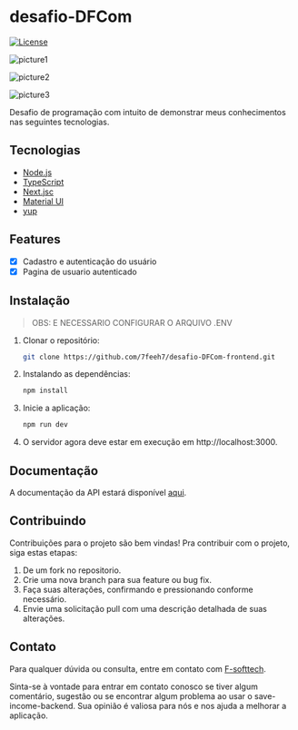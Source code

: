 # desafio-DFCom
[![License](https://img.shields.io/badge/License-MIT-blue.svg)](https://opensource.org/licenses/MIT)

![picture1](https://github.com/7feeh7/desafio-DFCom/assets/20801260/9ffc371b-7466-44a7-9c94-6e3887cf3397)

![picture2](https://github.com/7feeh7/desafio-DFCom/assets/20801260/15609bbc-01f1-4a4d-98c4-1ba2c02281f6)

![picture3](https://github.com/7feeh7/desafio-DFCom/assets/20801260/9c14623e-a4c1-47b2-a93d-845ad5edae57)

Desafio de programação com intuito de demonstrar meus conhecimentos nas seguintes tecnologias.

## Tecnologias

- [Node.js](https://nodejs.org/en/)
- [TypeScript](https://www.typescriptlang.org/)
- [Next.jsc](https://nextjs.org/)
- [Material UI](https://mui.com/material-ui/)
- [yup](https://www.npmjs.com/package/yup)

## Features

- [x] Cadastro e autenticação do usuário
- [x] Pagina de usuario autenticado

## Instalação

> OBS: E NECESSARIO CONFIGURAR O ARQUIVO .ENV

1. Clonar o repositório:

    ```bash
    git clone https://github.com/7feeh7/desafio-DFCom-frontend.git
    ```

2. Instalando as dependências:
    
    ```bash
    npm install
    ```

3. Inicie a aplicação:
    
    ```bash
    npm run dev
    ```
4. O servidor agora deve estar em execução em http://localhost:3000.

## Documentação

A documentação da API estará disponível [aqui]().

## Contribuindo

Contribuições para o projeto são bem vindas! Pra contribuir com o projeto, siga estas etapas:


1. De um fork no repositorio.
2. Crie uma nova branch para sua feature ou bug fix.
3. Faça suas alterações, confirmando e pressionando conforme necessário.
4. Envie uma solicitação pull com uma descrição detalhada de suas alterações.


## Contato

Para qualquer dúvida ou consulta, entre em contato com [F-softtech](mailto:felipe.pires.soaresti@gmail.com).

Sinta-se à vontade para entrar em contato conosco se tiver algum comentário, sugestão ou se encontrar algum problema ao usar o save-income-backend. Sua opinião é valiosa para nós e nos ajuda a melhorar a aplicação.



